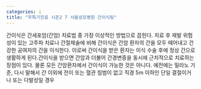 ```yaml
---
categories: i
title: "주특기진료 시즌2 7 서울성모병원 간이식팀"
---
```

간이식은 간세포암(간암) 치료법 중 가장 이상적인 방법으로 꼽힌다. 치료 후 재발 위험성이 있는 고주파 치료나 간절제술에 비해 간이식은 간암 환자의 간을 모두 떼어내고 건강한 공여자의 간을 이식한다. 이로써 간이식을 받은 환자는 이식 수술 후에 정상 간으로 생활하게 된다.간이식을 받으면 간암과 더불어 간경변증을 동시에 근치적으로 치료하는 장점이 있다. 물론 모든 간암환자에서 간이식이 가능한 것은 아니다. 예전에는 밀라노 기준, 다시 말해서 간 이외에 전이 또는 혈관 침범이 없고 직경 5m 이하인 단일 결절이거나 또는 다발성일 경우